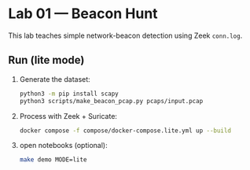 # Lab 01 — Beacon Hunt

This lab teaches simple network-beacon detection using Zeek `conn.log`.

## Run (lite mode)
1. Generate the dataset:
   ```bash
   python3 -m pip install scapy
   python3 scripts/make_beacon_pcap.py pcaps/input.pcap

2. Process with Zeek + Suricate:
   ```bash
   docker compose -f compose/docker-compose.lite.yml up --build

3. open notebooks (optional):
   ```bash
   make demo MODE=lite
